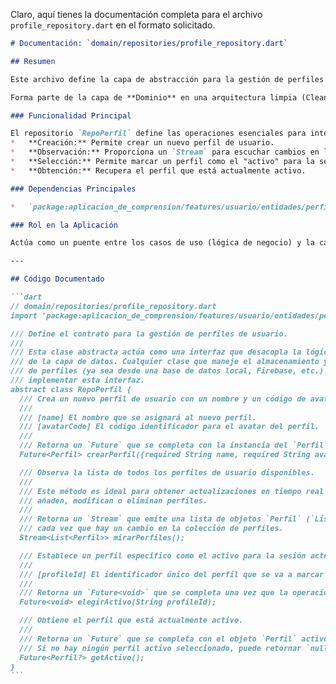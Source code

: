 Claro, aquí tienes la documentación completa para el archivo `profile_repository.dart` en el formato solicitado.

````markdown
# Documentación: `domain/repositories/profile_repository.dart`

## Resumen

Este archivo define la capa de abstracción para la gestión de perfiles de usuario dentro de la aplicación. Su propósito es establecer un contrato (interfaz) que cualquier implementación de repositorio de perfiles debe seguir.

Forma parte de la capa de **Dominio** en una arquitectura limpia (Clean Architecture), desacoplando la lógica de negocio (casos de uso) de los detalles de implementación de la fuente de datos (ya sea una base de datos local, una API remota, etc.).

### Funcionalidad Principal

El repositorio `RepoPerfil` define las operaciones esenciales para interactuar con los datos de los perfiles:
*   **Creación:** Permite crear un nuevo perfil de usuario.
*   **Observación:** Proporciona un `Stream` para escuchar cambios en la lista de perfiles en tiempo real.
*   **Selección:** Permite marcar un perfil como el "activo" para la sesión actual.
*   **Obtención:** Recupera el perfil que está actualmente activo.

### Dependencias Principales

*   `package:aplicacion_de_comprension/features/usuario/entidades/perfil.dart`: Utiliza la entidad `Perfil` para modelar los datos de un perfil de usuario.

### Rol en la Aplicación

Actúa como un puente entre los casos de uso (lógica de negocio) y la capa de datos. Los casos de uso interactuarán con esta interfaz abstracta sin conocer los detalles de cómo se almacenan o recuperan los datos. Clases concretas (por ejemplo, `FirebaseProfileRepository` o `LocalDatabaseProfileRepository`) implementarán esta interfaz para proporcionar la funcionalidad real.

---

## Código Documentado

```dart
// domain/repositories/profile_repository.dart
import 'package:aplicacion_de_comprension/features/usuario/entidades/perfil.dart';

/// Define el contrato para la gestión de perfiles de usuario.
///
/// Esta clase abstracta actúa como una interfaz que desacopla la lógica de negocio
/// de la capa de datos. Cualquier clase que maneje el almacenamiento y la recuperación
/// de perfiles (ya sea desde una base de datos local, Firebase, etc.) debe
/// implementar esta interfaz.
abstract class RepoPerfil {
  /// Crea un nuevo perfil de usuario con un nombre y un código de avatar.
  ///
  /// [name] El nombre que se asignará al nuevo perfil.
  /// [avatarCode] El código identificador para el avatar del perfil.
  ///
  /// Retorna un `Future` que se completa con la instancia del `Perfil` recién creado.
  Future<Perfil> crearPerfil({required String name, required String avatarCode});

  /// Observa la lista de todos los perfiles de usuario disponibles.
  ///
  /// Este método es ideal para obtener actualizaciones en tiempo real cuando se
  /// añaden, modifican o eliminan perfiles.
  ///
  /// Retorna un `Stream` que emite una lista de objetos `Perfil` (`List<Perfil>`)
  /// cada vez que hay un cambio en la colección de perfiles.
  Stream<List<Perfil>> mirarPerfiles();

  /// Establece un perfil específico como el activo para la sesión actual.
  ///
  /// [profileId] El identificador único del perfil que se va a marcar como activo.
  ///
  /// Retorna un `Future<void>` que se completa una vez que la operación ha finalizado.
  Future<void> elegirActivo(String profileId);

  /// Obtiene el perfil que está actualmente activo.
  ///
  /// Retorna un `Future` que se completa con el objeto `Perfil` activo.
  /// Si no hay ningún perfil activo seleccionado, puede retornar `null`.
  Future<Perfil?> getActivo();
}
```
````